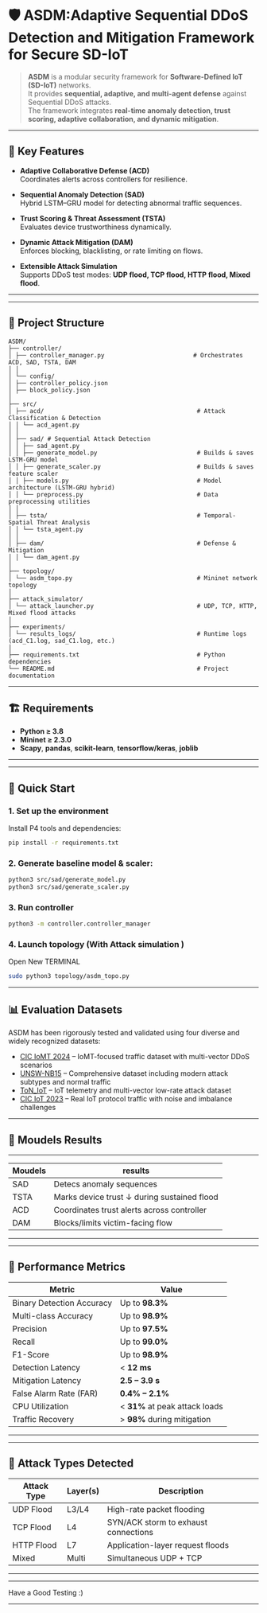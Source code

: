 # 🛡️ ASDM:Adaptive Sequential DDoS Detection and Mitigation Framework for Secure SD-IoT

> **ASDM** is a modular security framework for **Software-Defined IoT (SD-IoT)** networks.  
It provides **sequential, adaptive, and multi-agent defense** against Sequential DDoS attacks.  
The framework integrates **real-time anomaly detection, trust scoring, adaptive collaboration, and dynamic mitigation**.

---

## 🧠 Key Features

* **Adaptive Collaborative Defense (ACD)**  
  Coordinates alerts across controllers for resilience.
  
* **Sequential Anomaly Detection (SAD)**  
  Hybrid LSTM–GRU model for detecting abnormal traffic sequences.

* **Trust Scoring & Threat Assessment (TSTA)**  
  Evaluates device trustworthiness dynamically.

* **Dynamic Attack Mitigation (DAM)**  
  Enforces blocking, blacklisting, or rate limiting on flows.

* **Extensible Attack Simulation**  
  Supports DDoS test modes: **UDP flood, TCP flood, HTTP flood, Mixed flood**.

---
---
## 📂 Project Structure

 ``` 
ASDM/
├── controller/
│ ├── controller_manager.py                         # Orchestrates ACD, SAD, TSTA, DAM
│ │
│ └── config/
│ ├── controller_policy.json
│ ├── block_policy.json
│
├── src/
│ ├── acd/                                           # Attack Classification & Detection
│ │ └── acd_agent.py
│ │
│ ├── sad/ # Sequential Attack Detection
│ │ ├── sad_agent.py
│ │ ├── generate_model.py                            # Builds & saves LSTM-GRU model
│ │ ├── generate_scaler.py                           # Builds & saves feature scaler
│ │ ├── models.py                                    # Model architecture (LSTM-GRU hybrid)
│ │ └── preprocess.py                                # Data preprocessing utilities
│ │
│ ├── tsta/                                          # Temporal-Spatial Threat Analysis
│ │ └── tsta_agent.py
│ │
│ ├── dam/                                           # Defense & Mitigation
│ │ └── dam_agent.py
│ 
├── topology/
│ └── asdm_topo.py                                   # Mininet network topology
│
├── attack_simulator/
│ └── attack_launcher.py                             # UDP, TCP, HTTP, Mixed flood attacks
│
├── experiments/
│ └── results_logs/                                  # Runtime logs (acd_C1.log, sad_C1.log, etc.)
│
├── requirements.txt                                 # Python dependencies
└── README.md                                        # Project documentation

 ```
---
## 🏗️ Requirements

* **Python ≥ 3.8**  
* **Mininet ≥ 2.3.0**  
* **Scapy**, **pandas**, **scikit-learn**, **tensorflow/keras**, **joblib**
---
---
## 🚀 Quick Start

### 1. Set up the environment

Install P4 tools and dependencies:

```bash
pip install -r requirements.txt
```

### 2. Generate baseline model & scaler:

```bash
python3 src/sad/generate_model.py
python3 src/sad/generate_scaler.py
```

### 3. Run controller

```bash
python3 -m controller.controller_manager
```

### 4. Launch topology (With Attack simulation )

Open New TERMINAL

```bash
sudo python3 topology/asdm_topo.py
```

---

## 📊 Evaluation Datasets

ASDM has been rigorously tested and validated using four diverse and widely recognized datasets:

* [CIC IoMT 2024](https://www.unb.ca/cic/datasets/iomt-dataset-2024.html) – IoMT-focused traffic dataset with multi-vector DDoS scenarios  
* [UNSW-NB15](https://research.unsw.edu.au/projects/unsw-nb15-dataset) – Comprehensive dataset including modern attack subtypes and normal traffic  
* [ToN_IoT](https://research.unsw.edu.au/projects/toniot-datasets) – IoT telemetry and multi-vector low-rate attack dataset  
* [CIC IoT 2023](https://www.unb.ca/cic/datasets/iotdataset-2023.html) – Real IoT protocol traffic with noise and imbalance challenges  

---

## 🧪 Moudels Results

---
| Moudels | results                                     |
| --------| --------------------------------------------|
| SAD     | Detecs anomaly sequences                    |
| TSTA    | Marks device trust ↓ during sustained flood |
| ACD     | Coordinates trust alerts across controller  |
| DAM     | Blocks/limits victim-facing flow            |

---

---
## 🧪 Performance Metrics

| Metric                        | Value                                      |
| ----------------------------- | ------------------------------------------ |
| Binary Detection Accuracy     | Up to **98.3%**                            |
| Multi-class Accuracy          | Up to **98.9%**                            |
| Precision                     | Up to **97.5%**                            |
| Recall                        | Up to **99.0%**                            |
| F1-Score                      | Up to **98.9%**                            |
| Detection Latency             | < **12 ms**                                |
| Mitigation Latency            | **2.5 – 3.9 s**                            |
| False Alarm Rate (FAR)        | **0.4% – 2.1%**                            |
| CPU Utilization               | < **31%** at peak attack loads             |
| Traffic Recovery              | > **98%** during mitigation                |

---
---
## 🔐 Attack Types Detected

| Attack Type       | Layer(s) | Description                                  |
| ----------------- | -------- | -------------------------------------------- |
| UDP Flood         | L3/L4    | High-rate packet flooding                    |
| TCP Flood         | L4       | SYN/ACK storm to exhaust connections         |
| HTTP Flood        | L7       | Application-layer request floods             |
| Mixed             | Multi    | Simultaneous UDP + TCP                       |

---

---

Have a Good Testing :)
  
---




